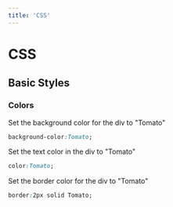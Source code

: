 ```yaml
---
title: 'CSS'
---
```


# CSS

## Basic Styles

### Colors

Set the background color for the div to "Tomato"
```CSS
background-color:Tomato;
```

Set the text color in the div to "Tomato"
```CSS
color:Tomato;
```

Set the border color for the div to "Tomato"
```CSS
border:2px solid Tomato;
```
